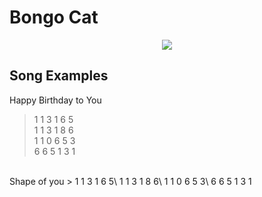 # Bongo Cat
<p align="center">
  <a href="https://bongo.cat">
    <img src="https://bongo.cat/meta/thumbnail.png">
  </a>  
</p>

## Song Examples
Happy Birthday to You
> 1 1 3 1 6 5\
1 1 3 1 8 6\
1 1 0 6 5 3\
6 6 5 1 3 1

<br>
Shape of you
> 1 1 3 1 6 5\
1 1 3 1 8 6\
1 1 0 6 5 3\
6 6 5 1 3 1



